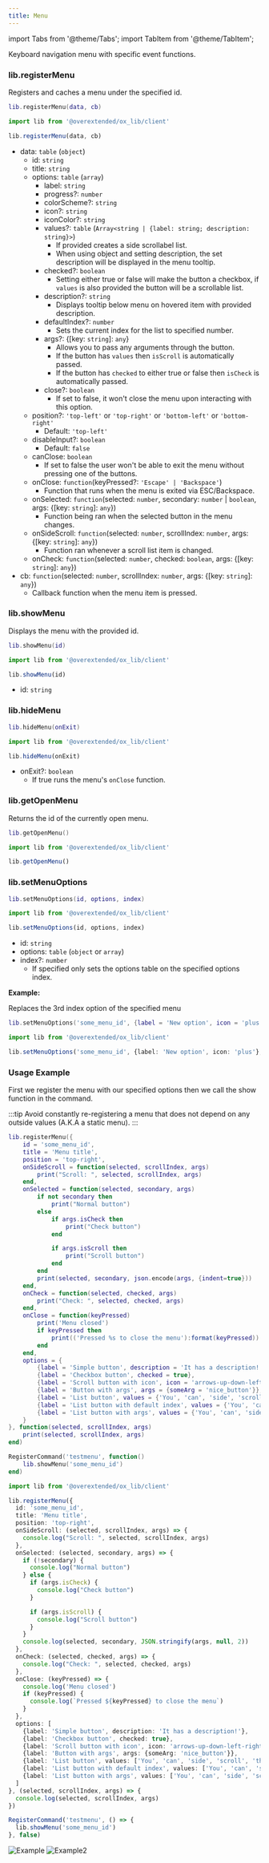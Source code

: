 ```yaml
---
title: Menu
---
```


import Tabs from '@theme/Tabs';
import TabItem from '@theme/TabItem';

Keyboard navigation menu with specific event functions.

### lib.registerMenu
Registers and caches a menu under the specified id.

<Tabs>
<TabItem value='Lua'>

```lua
lib.registerMenu(data, cb)
```
</TabItem>
<TabItem value='JS/TS'>

```ts
import lib from '@overextended/ox_lib/client'

lib.registerMenu(data, cb)
```
</TabItem>
</Tabs>

* data: `table` (`object`)
  * id: `string`
  * title: `string`
  * options: `table` (`array`)
    * label: `string`
    * progress?: `number`
    * colorScheme?: `string`
    * icon?: `string`
    * iconColor?: `string`
    * values?: `table` (`Array<string | {label: string; description: string}>`)
      * If provided creates a side scrollabel list.
      * When using object and setting description, the set description will be displayed in the menu tooltip.
    * checked?: `boolean`
      * Setting either true or false will make the button a checkbox, if `values` is also provided the button will be a
      scrollable list.
    * description?: `string`
      * Displays tooltip below menu on hovered item with provided description.
    * defaultIndex?: `number`
      * Sets the current index for the list to specified number.
    * args?: {[key: `string`]: `any`}
      * Allows you to pass any arguments through the button.
      * If the button has `values` then `isScroll` is automatically passed.
      * If the button has `checked` to either true or false then `isCheck` is automatically passed.
    * close?: `boolean`
      * If set to false, it won't close the menu upon interacting with this option.
  * position?: `'top-left'` or `'top-right'` or `'bottom-left'` or `'bottom-right'`
    * Default: `'top-left'`
  * disableInput?: `boolean`
    * Default: `false`
  * canClose: `boolean`
    * If set to false the user won't be able to exit the menu without pressing one of the buttons.
  * onClose: `function`(keyPressed?: `'Escape' | 'Backspace'`)
    * Function that runs when the menu is exited via ESC/Backspace.
  * onSelected: `function`(selected: `number`, secondary: `number` | `boolean`, args: {[key: `string`]: `any`})
    * Function being ran when the selected button in the menu changes. 
  * onSideScroll: `function`(selected: `number`, scrollIndex: `number`, args: {[key: `string`]: `any`})
    * Function ran whenever a scroll list item is changed.
  * onCheck: `function`(selected: `number`, checked: `boolean`, args: {[key: `string`]: `any`})
* cb: `function`(selected: `number`, scrollIndex: `number`, args: {[key: `string`]: `any`})
  * Callback function when the menu item is pressed.

### lib.showMenu
Displays the menu with the provided id.


<Tabs>
<TabItem value='Lua'>

```lua
lib.showMenu(id)
```
</TabItem>
<TabItem value='JS/TS'>

```ts
import lib from '@overextended/ox_lib/client'

lib.showMenu(id)
```
</TabItem>
</Tabs>

* id: `string`



### lib.hideMenu

<Tabs>
<TabItem value='Lua'>

```lua
lib.hideMenu(onExit)
```
</TabItem>
<TabItem value='JS/TS'>

```ts
import lib from '@overextended/ox_lib/client'

lib.hideMenu(onExit)
```
</TabItem>
</Tabs>

* onExit?: `boolean`
  * If true runs the menu's `onClose` function.

### lib.getOpenMenu
Returns the id of the currently open menu.

<Tabs>
<TabItem value='Lua'>

```lua
lib.getOpenMenu()
```
</TabItem>
<TabItem value='JS/TS'>

```ts
import lib from '@overextended/ox_lib/client'

lib.getOpenMenu()
```
</TabItem>
</Tabs>


### lib.setMenuOptions

<Tabs>
<TabItem value='Lua'>

```lua
lib.setMenuOptions(id, options, index)
```
</TabItem>
<TabItem value='JS/TS'>

```ts
import lib from '@overextended/ox_lib/client'

lib.setMenuOptions(id, options, index)
```
</TabItem>
</Tabs>

* id: `string`
* options: `table` (`object` or `array`)
* index?: `number`
  * If specified only sets the options table on the specified options index.

**Example:**

Replaces the 3rd index option of the specified menu

<Tabs>
<TabItem value='Lua'>

```lua
lib.setMenuOptions('some_menu_id', {label = 'New option', icon = 'plus'}, 3)
```
</TabItem>
<TabItem value='JS/TS'>

```ts
import lib from '@overextended/ox_lib/client'

lib.setMenuOptions('some_menu_id', {label: 'New option', icon: 'plus'}, 3)
```
</TabItem>
</Tabs>

### Usage Example
First we register the menu with our specified options then we call the show function in the command.  

:::tip
Avoid constantly re-registering a menu that does not depend on any outside values (A.K.A a static menu).
:::


<Tabs>
<TabItem value='Lua'>

```lua
lib.registerMenu({
    id = 'some_menu_id',
    title = 'Menu title',
    position = 'top-right',
    onSideScroll = function(selected, scrollIndex, args)
        print("Scroll: ", selected, scrollIndex, args)
    end,
    onSelected = function(selected, secondary, args)
        if not secondary then
            print("Normal button")
        else
            if args.isCheck then
                print("Check button")
            end

            if args.isScroll then
                print("Scroll button")
            end
        end
        print(selected, secondary, json.encode(args, {indent=true}))
    end,
    onCheck = function(selected, checked, args)
        print("Check: ", selected, checked, args)
    end,
    onClose = function(keyPressed)
        print('Menu closed')
        if keyPressed then
            print(('Pressed %s to close the menu'):format(keyPressed))
        end
    end,
    options = {
        {label = 'Simple button', description = 'It has a description!'},
        {label = 'Checkbox button', checked = true},
        {label = 'Scroll button with icon', icon = 'arrows-up-down-left-right', values={'hello', 'there'}},
        {label = 'Button with args', args = {someArg = 'nice_button'}},
        {label = 'List button', values = {'You', 'can', 'side', 'scroll', 'this'}, description = 'It also has a description!'},
        {label = 'List button with default index', values = {'You', 'can', 'side', 'scroll', 'this'}, defaultIndex = 5},
        {label = 'List button with args', values = {'You', 'can', 'side', 'scroll', 'this'}, args = {someValue = 3, otherValue = 'value'}},
    }
}, function(selected, scrollIndex, args)
    print(selected, scrollIndex, args)
end)

RegisterCommand('testmenu', function()
    lib.showMenu('some_menu_id')
end)
```
</TabItem>
<TabItem value='JS/TS'>

```ts
import lib from '@overextended/ox_lib/client'

lib.registerMenu({
  id: 'some_menu_id',
  title: 'Menu title',
  position: 'top-right',
  onSideScroll: (selected, scrollIndex, args) => {
    console.log("Scroll: ", selected, scrollIndex, args)
  },
  onSelected: (selected, secondary, args) => {
    if (!secondary) {
      console.log("Normal button")
    } else {
      if (args.isCheck) {
        console.log("Check button")
      }

      if (args.isScroll) {
        console.log("Scroll button")
      }
    }
    console.log(selected, secondary, JSON.stringify(args, null, 2))
  },
  onCheck: (selected, checked, args) => {
    console.log("Check: ", selected, checked, args)
  },
  onClose: (keyPressed) => {
    console.log('Menu closed')
    if (keyPressed) {
      console.log(`Pressed ${keyPressed} to close the menu`)
    }
  },
  options: [
    {label: 'Simple button', description: 'It has a description!'},
    {label: 'Checkbox button', checked: true},
    {label: 'Scroll button with icon', icon: 'arrows-up-down-left-right', values: ['hello', 'there']},
    {label: 'Button with args', args: {someArg: 'nice_button'}},
    {label: 'List button', values: ['You', 'can', 'side', 'scroll', 'this'], description: 'It also has a description!'},
    {label: 'List button with default index', values: ['You', 'can', 'side', 'scroll', 'this'], defaultIndex: 5},
    {label: 'List button with args', values: ['You', 'can', 'side', 'scroll', 'this'], args: {someValue: 3, otherValue: 'value'}},
  ]
}, (selected, scrollIndex, args) => {
  console.log(selected, scrollIndex, args)
})

RegisterCommand('testmenu', () => {
  lib.showMenu('some_menu_id')
}, false)
```
</TabItem>
</Tabs>

![Example](https://i.imgur.com/eIdWZ4c.png)
![Example2](https://i.imgur.com/GxNetwe.png)
